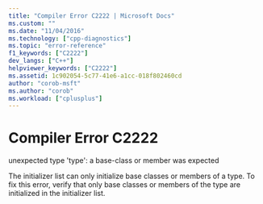 ```yaml
---
title: "Compiler Error C2222 | Microsoft Docs"
ms.custom: ""
ms.date: "11/04/2016"
ms.technology: ["cpp-diagnostics"]
ms.topic: "error-reference"
f1_keywords: ["C2222"]
dev_langs: ["C++"]
helpviewer_keywords: ["C2222"]
ms.assetid: 1c902054-5c77-41e6-a1cc-018f802460cd
author: "corob-msft"
ms.author: "corob"
ms.workload: ["cplusplus"]
---
```

# Compiler Error C2222
unexpected type 'type': a base-class or member was expected  
  
 The initializer list can only initialize base classes or members of a type. To fix this error, verify that only base classes or members of the type are initialized in the initializer list.